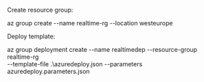 Create resource group:

az group create --name realtime-rg --location westeurope

Deploy template:

az group deployment create --name realtimedep --resource-group realtime-rg \
    --template-file .\azuredeploy.json --parameters azuredeploy.parameters.json


